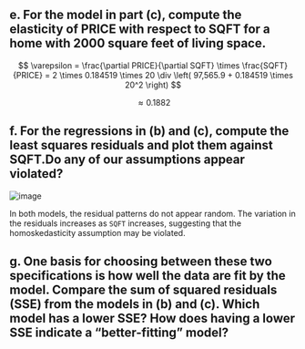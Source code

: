 ## e. For the model in part (c), compute the elasticity of PRICE with respect to SQFT for a home with 2000 square feet of living space.
$$
\varepsilon = \frac{\partial PRICE}{\partial SQFT} \times \frac{SQFT}{PRICE} = 2 \times 0.184519 \times 20 \div \left( 97,565.9 + 0.184519 \times 20^2 \right)
$$

$$
\approx 0.1882
$$

## f. For the regressions in (b) and (c), compute the least squares residuals and plot them against SQFT.Do any of our assumptions appear violated?
![image](https://github.com/user-attachments/assets/2195cda8-0ad6-47e2-8f4a-e94058b4a919)

In both models, the residual patterns do not appear random. The variation in the residuals increases as `SQFT` increases, suggesting that the homoskedasticity assumption may be violated.

## g. One basis for choosing between these two specifications is how well the data are fit by the model. Compare the sum of squared residuals (SSE) from the models in (b) and (c). Which model has a lower SSE? How does having a lower SSE indicate a “better-fitting” model?

